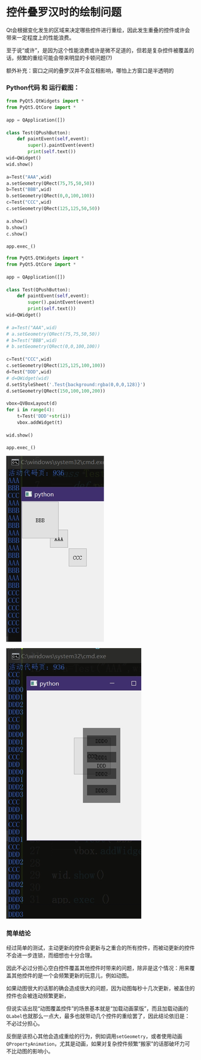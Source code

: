 
# 控件叠罗汉时的绘制问题

Qt会根据变化发生的区域来决定哪些控件进行重绘，因此发生重叠的控件或许会带来一定程度上的性能浪费。

至于说“或许”，是因为这个性能浪费或许是微不足道的，但若是复杂控件被覆盖的话，频繁的重绘可能会带来明显的卡顿问题(?)

额外补充：窗口之间的叠罗汉并不会互相影响，哪怕上方窗口是半透明的

### Python代码 和 运行截图：

```py
from PyQt5.QtWidgets import *
from PyQt5.QtCore import *

app = QApplication([])

class Test(QPushButton):
	def paintEvent(self,event):
		super().paintEvent(event)
		print(self.text())
wid=QWidget()
wid.show()

a=Test("AAA",wid)
a.setGeometry(QRect(75,75,50,50))
b=Test("BBB",wid)
b.setGeometry(QRect(0,0,100,100))
c=Test("CCC",wid)
c.setGeometry(QRect(125,125,50,50))

a.show()
b.show()
c.show()

app.exec_()
```

```py
from PyQt5.QtWidgets import *
from PyQt5.QtCore import *

app = QApplication([])

class Test(QPushButton):
	def paintEvent(self,event):
		super().paintEvent(event)
		print(self.text())
wid=QWidget()

# a=Test("AAA",wid)
# a.setGeometry(QRect(75,75,50,50))
# b=Test("BBB",wid)
# b.setGeometry(QRect(0,0,100,100))

c=Test("CCC",wid)
c.setGeometry(QRect(125,125,100,100))
d=Test("DDD",wid)
# d=QWidget(wid)
d.setStyleSheet('.Test{background:rgba(0,0,0,128)}')
d.setGeometry(QRect(150,100,100,200))

vbox=QVBoxLayout(d)
for i in range(4):
	t=Test('DDD'+str(i))
	vbox.addWidget(t)

wid.show()

app.exec_()
```


![运行结果-1-1](./pict/1-1.png)

![运行结果-1-2](./pict/1-2.png)

### 简单结论

经过简单的测试，主动更新的控件会更新与之重合的所有控件，而被动更新的控件不会进一步连锁，而细想也十分合理。

因此不必过分担心空白控件覆盖其他控件时带来的问题，除非是这个情况：用来覆盖其他控件的是一个会频繁更新的玩意儿，例如动图。

如果动图很大的话那的确会造成很大的问题，因为动图每秒十几次更新，被盖住的控件也会被连动频繁更新，

但说实话出现“动图覆盖控件”的场景基本就是“加载动画蒙版”，而且加载动画的``QLabel``也就那么一点大，最多也就带动几个控件的重绘罢了，因此结论依旧是：不必过分担心。

反倒是该担心其他会造成重绘的行为，例如调用``setGeometry``，或者使用动画``QPropertyAnimation``，尤其是动画，如果对复杂控件频繁“搬家”的话那破坏力可不比动图的影响小。


